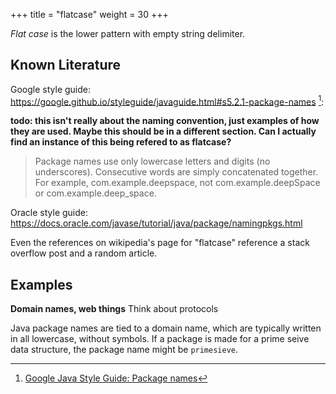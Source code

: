 +++
title = "flatcase"
weight = 30
+++

_Flat case_ is the lower pattern with empty string delimiter.

## Known Literature

Google style guide: https://google.github.io/styleguide/javaguide.html#s5.2.1-package-names [^1]:

**todo: this isn't really about the naming convention, just examples of how they are used.  Maybe this should be in a different section.  Can I actually find an instance of this being refered to as flatcase?**

> Package names use only lowercase letters and digits (no underscores). Consecutive words are simply concatenated together. For example, com.example.deepspace, not com.example.deepSpace or com.example.deep_space.

[^1]: [Google Java Style Guide: Package names](https://google.github.io/styleguide/javaguide.html#s5.2.1-package-names)

Oracle style guide: https://docs.oracle.com/javase/tutorial/java/package/namingpkgs.html

Even the references on wikipedia's page for "flatcase" reference a stack overflow post and a random article.

## Examples

**Domain names, web things**  Think about protocols

Java package names are tied to a domain name, which are typically written in all lowercase, without symbols.  If a package is made for a prime seive data structure, the package name might be `primesieve`.
